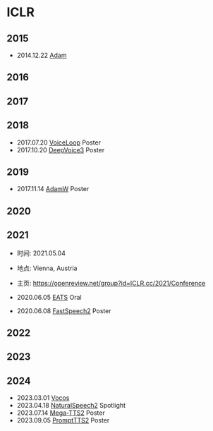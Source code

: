 # ICLR

## 2015

- 2014.12.22 [Adam](../Modules/Optim/2014.12.22_Adam.md)

## 2016

## 2017

## 2018

- 2017.07.20 [VoiceLoop](../Models/TTS2_Acoustic/2017.07.20_VoiceLoop.md) Poster
- 2017.10.20 [DeepVoice3](../Models/TTS2_Acoustic/2017.10.20_DeepVoice3.md) Poster

## 2019 

- 2017.11.14 [AdamW](../Modules/Optim/2017.11.14_AdamW.md) Poster

## 2020

## 2021

- 时间: 2021.05.04
- 地点: Vienna, Austria
- 主页: <https://openreview.net/group?id=ICLR.cc/2021/Conference>

- 2020.06.05 [EATS](../Models/E2E/2020.06.05_EATS.md) Oral
- 2020.06.08 [FastSpeech2](../Models/TTS2_Acoustic/2020.06.08_FastSpeech2.md) Poster

## 2022

## 2023

## 2024

- 2023.03.01 [Vocos](../Models/TTS3_Vocoder/2023.03.01_Vocos.md)
- 2023.04.18 [NaturalSpeech2](../Models/Diffusion/2023.04.18_NaturalSpeech2.md) Spotlight
- 2023.07.14 [Mega-TTS2](../Models/Speech_LLM/2023.07.14_Mega-TTS2.md) Poster
- 2023.09.05 [PromptTTS2](../Models/Prompt/2023.09.05_PromptTTS2.md) Poster